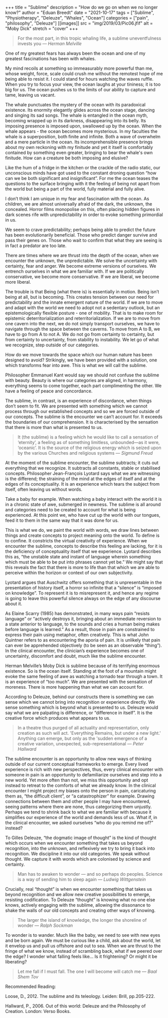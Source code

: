 +++
title = "Sublime"
description = "How do we go on when we no longer know?"
author = "Eduan Breedt"
date = "2021-10-17"
tags = ["Sublime", "Physiotherapy", "Deleuze", "Whales", "Ocean"]
categories = ["pain", "philosophy", "Deleuze"]
[[images]]
  src = "img/2019/03/Pic06.jfif"
  alt = "Moby Dick"
  stretch = "cover"
+++

>For the most part, in this tropic whaling life, a sublime uneventfulness invests you
> — <cite>Herman Melville</cite>

One of my greatest fears has always been the ocean and one of my greatest fascinations has been with whales. 

My mind recoils at something so immeasurably more powerful than me, whose weight, force, scale could crush 
me without the remotest hope of me being able to resist it. I could stand for hours watching the waves ruffle. 
When you try to focus your view, the ocean laughs at your tininess; it is too big for us. The ocean pushes us 
to the limits of our ability to capture and tame, leaving us vacant. 

The whale punctuates the mystery of the ocean with its paradoxical existence. Its enormity elegantly glides 
across the ocean stage, dancing and singing its sad songs. The whale is entangled in the ocean myth, becoming 
wrapped up in its darkness, disappearing into its belly. Its imposing presence is imposed upon, swallowed up 
by the ocean. When the whale appears - the ocean becomes more mysterious. In my faculties the whale is a 
superposition, both finite and infinite. Both a wave of overwhelm and a mere particle in the ocean. Its 
incomprehensible presence brings about my own reckoning with my finitude and yet it itself is comfortably 
contained by something even greater, bringing to bear the whale's own finitude. How can a creature be both 
imposing and elusive?

Like the hum of a fridge in the kitchen or the crackle of the radio static, our unconscious minds 
have got used to the constant droning question “how can we be both significant and insignificant”. For me the 
ocean teases the questions to the surface bringing with it the feeling of being not apart from the world but 
being a part of the world, fully material and fully alive.

I don’t think I am unique in my fear and fascination with the ocean. As children, we are almost universally 
afraid of the dark, the unknown, the concealed. Horror films monopolise on this, often placing hidden figures 
in dark scenes rife with unpredictability in order to evoke something primordial in us. 

We seem to crave predictability; perhaps being able to predict the future has been evolutionarily beneficial. 
Those who predict danger survive and pass their genes on. Those who wait to confirm that what they are seeing 
is in fact a predator are too late. 

There are times where we are thrust into the depth of the ocean, when we encounter the unknown, the unpredictable. 
We solve the uncertainty with certainty, fear and anger. We become extreme versions of ourselves. We entrench 
ourselves in what we are familiar with. If we are politically conservative, we become more conservative. If we 
are liberal, we become more liberal.

The trouble is that Being (what there is) is essentially in motion. Being isn’t being at all, but is becoming. 
This creates tension between our need for predictability and the innate emergent nature of the world. If we are 
to move and adapt with the world we need to adopt not a sedentary outlook, but an epistemologically flexible 
posture - one of mobility. That is to make room for epistemic deterritorialization and reterritorialization. 
If we are to move from one cavern into the next, we do not simply transport ourselves, we have to navigate 
through the space between the caverns. To move from A to B, we have to go from A to not A. We do not go from 
certainty to certainty, but from certainty to uncertainty, from stability to instability. We let go of what we 
recognize, step outside of our categories. 

How do we move towards the space which our human nature has been designed to avoid? Strikingly, we have been 
provided with a solution, one which transforms fear into awe. This is what we will call the sublime. 

Philosopher Emmanuel Kant would say we should not confuse the sublime with beauty. Beauty is where our 
categories are aligned, in harmony, everything seems to come together, each part complimenting the other. 
We have a feeling of peace and concordance. 

The sublime, in contrast, is an experience of discordance, when things don’t seem to fit. We are presented with 
something which we cannot process through our established concepts and so we are forced outside of our concepts. 
The sublime is the encounter we can’t account for. It exceeds the boundaries of our comprehension. It is 
characterised by the sensation that there is more than what is presented to us.

>It (the sublime) is a feeling which he would like to call a sensation of ‘eternity’, a feeling as of something 
limitless, unbounded—as it were, ‘oceanic’. It is the source of the religious energy which is seized upon by 
the various Churches and religious systems
> — <cite>Sigmund Freud</cite>


At the moment of the sublime encounter, the sublime subtracts; it cuts out everything that we recognize. It 
subtracts all constants, stable or stabilised concepts. Philosopher Jean-François Lyotard says what we are 
witnessing is the differend; the straining of the mind at the edges of itself and at the edges of its 
conceptuality. It is an experience which tears the subject from itself, often leaving us without words. 

Take a baby for example. When watching a baby interact with the world it is in a chronic state of awe, submerged 
in newness. The sublime is all around and categories need to be created to account for what is being experienced. 
At this point we, who have cut up the world with our tongues, feed it to them in the same way that it was done 
for us.

This is what we do, we paint the world with words, we draw lines between things and create concepts to project 
meaning onto the world. To define is to confine. It constricts the virtual creativity of experience. When we 
encounter the sublime, concepts to describe this feeling are lacking, for it is the deficiency of conceptuality 
itself that we experience. Lyotard describes this as, “the unstable state and instant of language wherein 
something which must be able to be put into phrases cannot yet be.”  We might say that this reveals the fact 
that there is more  to life than that which we are able to perceive within the horizon or context of our own 
subjectivity.

Lyotard argues that Auschwitz offers something that is unpresentable in the presentation of history itself, a horror 
so infinite that a “silence” is “imposed on knowledge”. To represent it is to misrepresent it, and hence any regime 
is going to leave this powerful silence always on the edge of any discourse about it.

As Elaine Scarry (1985) has demonstrated, in many ways pain “resists language” or “actively destroys it, bringing 
about an immediate reversion to a state anterior to language, to the sounds and cries a human being makes before 
language is learned.” As a result, those in pain are constrained to express their pain using metaphor, often 
creatively. This is what John Quintner refers to as encountering the aporia of pain. It is unlikely that pain 
can ever be apprehended objectively (to be seen as an observable “thing”). In the clinical encounter, the 
clinician’s experience becomes one of uncertainty, discomfort and doubt, much like the sublime encounter.

Herman Melville’s Moby Dick is sublime because of its terrifying enormous existence. So is the ocean itself. 
Standing at the foot of a mountain might evoke the same feeling of awe as watching a tornado tear through a town. 
It is an experience of “too much”. We are presented with the sensation of moreness. There is more happening than 
what we can account for. 

According to Deleuze, behind our constructs there is something we can sense which we cannot bring into recognition 
or experience directly. We sense something which is beyond what is presented to us. Deleuze would say what we are 
palpating is difference, or  “difference in itself”. It is the creative force which produces what appears to us. 

>In a theatre thus purged of all actuality and representation, only creation as such will act. 'Everything Remains, 
but under a new light.' Anything can emerge, but only as the 'sudden emergence of a creative variation, unexpected, 
sub-representational
> — <cite>Peter Hallward</cite>

The sublime encounter is an opportunity to allow new ways of thinking outside of our current conceptual frameworks 
to emerge. Every lived experience is rich with new perspectives, thus, every clinical encounter with someone in pain 
is an opportunity to defamiliarize ourselves and step into a new world. Yet more often than not, we miss this 
opportunity and opt instead to retreat to the comforts of what we already know. In the clinical encounter I might 
project my biases onto the person in pain, caricaturing them as, “the difficult client”, or “a catastrophizer” for 
example. Drawing connections between them and other people I may have encountered, seeing patterns where there are 
none, thus categorizing them unjustly. Perhaps we tend to shrink back to what we are familiar with because it 
simplifies our experience of the world and demands less of us. What if, in the clinical encounter, we asked 
ourselves “who do you remind me of?” instead?

To Gilles Deleuze, “the dogmatic image of thought” is the kind of thought which occurs when we encounter something 
that takes us beyond recognition, into the unknown, and reflexively we try to bring it back into recognition. We 
discipline it into our old categories. We speak without thought. We capture it with words which are colonised by 
science and certainty. 

>Man has to awaken to wonder — and so perhaps do peoples. Science is a way of sending him to sleep again
> — <cite>Ludwig Wittgenstein</cite>

Crucially, real “thought” is when we encounter something that takes us beyond recognition and we allow new creative 
possibilities to emerge, resisting codification. To Deleuze “thought” is knowing what no one else knows, actively 
engaging with the sublime, allowing the dissonance to shake the walls of our old concepts and creating other ways 
of knowing. 


>The larger the island of knowledge, the longer the shoreline of wonder
> — <cite>Ralph Sockman</cite>

To wonder is to wander. Much like the baby, we need to see with new eyes and be born again. We must be curious like 
a child, ask about the world, let it envelop us and pull us offshore and out to sea. When we are thrust to the fringe 
of what we know, instead of scrambling back, what if we peered over the edge? I wonder what falling feels like… Is it 
frightening? Or might it be liberating?

>Let me fall if I must fall. The one I will become will catch me
> — <cite>Baal Shem Tov</cite>

Recommended Reading:

Loose, D., 2012. The sublime and its teleology. Leiden: Brill, pp.205-222.

Hallward, P., 2006. Out of this world: Deleuze and the Philosophy of Creation. London: Verso Books.
